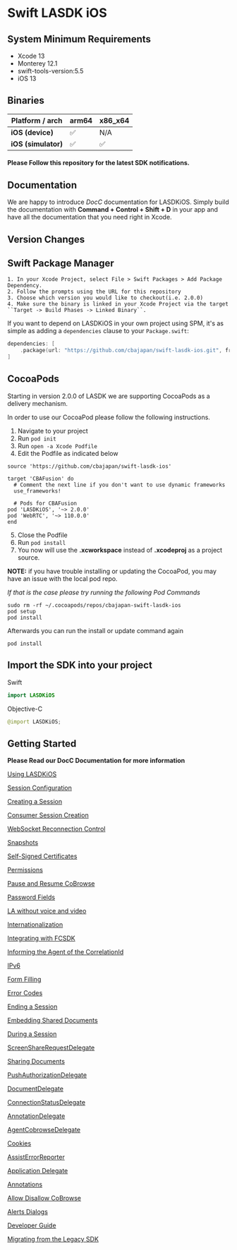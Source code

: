 # Swift LASDK iOS

## System Minimum Requirements ##
* Xcode 13
* Monterey 12.1
* swift-tools-version:5.5
* iOS 13

## Binaries
| **Platform / arch** | arm64  | x86_x64 |
|---------------------|--------|---------|
| **iOS (device)**    |   ✅   |   N/A   |
| **iOS (simulator)** |   ✅   |    ✅   |


#### Please Follow this repository for the latest SDK notifications.


## Documentation

We are happy to introduce *DocC* documentation for LASDKiOS. Simply build the documentation with **Command + Control + Shift + D** in your app and have all the documentation that you need right in Xcode.

## Version Changes

## Swift Package Manager ##

    1. In your Xcode Project, select File > Swift Packages > Add Package Dependency.
    2. Follow the prompts using the URL for this repository
    3. Choose which version you would like to checkout(i.e. 2.0.0)
    4. Make sure the binary is linked in your Xcode Project via the target ``Target -> Build Phases -> Linked Binary``.

 If you want to depend on LASDKiOS in your own project using SPM, it's as simple as adding a `dependencies` clause to your `Package.swift`:


```swift
dependencies: [
    .package(url: "https://github.com/cbajapan/swift-lasdk-ios.git", from: "2.0.0")
]
```

## CocoaPods ##

Starting in version 2.0.0 of LASDK we are supporting CocoaPods as a delivery mechanism.

In order to use our CocoaPod please follow the following instructions.

1. Navigate to your project 
2. Run `pod init`
3. Run `open -a Xcode Podfile`
4. Edit the Podfile as indicated below

```
source 'https://github.com/cbajapan/swift-lasdk-ios'

target 'CBAFusion' do
  # Comment the next line if you don't want to use dynamic frameworks
  use_frameworks!

  # Pods for CBAFusion
pod 'LASDKiOS', '~> 2.0.0'
pod 'WebRTC', '~> 110.0.0'
end
```
5. Close the Podfile
6. Run `pod install`
7. You now will use the **.xcworkspace** instead of **.xcodeproj** as a project source.

**NOTE:** if you have trouble installing or updating the CocoaPod, you may have an issue with the local pod repo.

*If that is the case please try running the following Pod Commands*

```
sudo rm -rf ~/.cocoapods/repos/cbajapan-swift-lasdk-ios
pod setup
pod install
```

Afterwards you can run the install or update command again

```
pod install
```

## Import the SDK into your project ##
Swift
```swift
import LASDKiOS
````
Objective-C
```swift
@import LASDKiOS;
```

## Getting Started
**Please Read our DocC Documentation for more information**

[Using LASDKiOS](https://github.com/cbajapan/swift-lasdk-ios/blob/main/Sources/SwiftLASDKiOS/SwiftLASDKiOS.docc/DeveloperGuide/Using%20LASDKiOS.md 'Using LASDKiOS')

[Session Configuration](https://github.com/cbajapan/swift-lasdk-ios/blob/main/Sources/SwiftLASDKiOS/SwiftLASDKiOS.docc/DeveloperGuide/Session-Configuration.md 'Session Configuration')

[Creating a Session](https://github.com/cbajapan/fcsdk-ios/blob/main/Sources/SwiftFCSDKiOS/SwiftFCSDKiOS.docc/CreatingSession.md 'Creating Session')

[Consumer Session Creation](https://github.com/cbajapan/swift-lasdk-ios/blob/main/Sources/SwiftLASDKiOS/SwiftLASDKiOS.docc/DeveloperGuide/Consumer-Session-Creation.md 'Consumer Session Creation]')

[WebSocket Reconnection Control](https://github.com/cbajapan/swift-lasdk-ios/blob/main/Sources/SwiftLASDKiOS/SwiftLASDKiOS.docc/DeveloperGuide/WebSocket-Reconnection-Control.md 'WebSocket Reconnection Control')

[Snapshots](https://github.com/cbajapan/swift-lasdk-ios/blob/main/Sources/SwiftLASDKiOS/SwiftLASDKiOS.docc/DeveloperGuide/Snapshots.md 'Snapshots')

[Self-Signed Certificates](https://github.com/cbajapan/swift-lasdk-ios/blob/main/Sources/SwiftLASDKiOS/SwiftLASDKiOS.docc/DeveloperGuide/Self-Signed-Certs.md 'Self-Signed Certificates')

[Permissions](https://github.com/cbajapan/swift-lasdk-ios/blob/main/Sources/SwiftLASDKiOS/SwiftLASDKiOS.docc/DeveloperGuide/Permissions.md 'Permissions')

[Pause and Resume CoBrowse](https://github.com/cbajapan/swift-lasdk-ios/blob/main/Sources/SwiftLASDKiOS/SwiftLASDKiOS.docc/DeveloperGuide/Pause-Resume-CoBrowse.md 'Pause and Resume CoBrowse')

[Password Fields](https://github.com/cbajapan/swift-lasdk-ios/blob/main/Sources/SwiftLASDKiOS/SwiftLASDKiOS.docc/DeveloperGuide/Password-Fields.md 'Password Fields')

[LA without voice and video](https://github.com/cbajapan/swift-lasdk-ios/blob/main/Sources/SwiftLASDKiOS/SwiftLASDKiOS.docc/DeveloperGuide/LA-without-voice-video.md 'LA without voice and video')

[Internationalization](https://github.com/cbajapan/swift-lasdk-ios/blob/main/Sources/SwiftLASDKiOS/SwiftLASDKiOS.docc/DeveloperGuide/Internationalization.md 'Internationalization')

[Integrating with FCSDK](https://github.com/cbajapan/swift-lasdk-ios/blob/main/Sources/SwiftLASDKiOS/SwiftLASDKiOS.docc/DeveloperGuide/Integrating-FCSDK.md 'Integrating with FCSDK')

[Informing the Agent of the CorrelationId](https://github.com/cbajapan/swift-lasdk-ios/blob/main/Sources/SwiftLASDKiOS/SwiftLASDKiOS.docc/DeveloperGuide/Inform-CID.md 'Informing the Agent of the CorrelationId')

[IPv6](https://github.com/cbajapan/swift-lasdk-ios/blob/main/Sources/SwiftLASDKiOS/SwiftLASDKiOS.docc/DeveloperGuide/IPv6.md 'IPv6')

[Form Filling](https://github.com/cbajapan/swift-lasdk-ios/blob/main/Sources/SwiftLASDKiOS/SwiftLASDKiOS.docc/DeveloperGuide/Form-Filling.md 'Form Filling')

[Error Codes](https://github.com/cbajapan/swift-lasdk-ios/blob/main/Sources/SwiftLASDKiOS/SwiftLASDKiOS.docc/DeveloperGuide/Error-Codes.md 'Error Codes')

[Ending a Session](https://github.com/cbajapan/swift-lasdk-ios/blob/main/Sources/SwiftLASDKiOS/SwiftLASDKiOS.docc/DeveloperGuide/Ending-A-Session.md 'Ending a Session')

[Embedding Shared Documents](https://github.com/cbajapan/swift-lasdk-ios/blob/main/Sources/SwiftLASDKiOS/SwiftLASDKiOS.docc/DeveloperGuide/Embedding-Shared-Documents.md 'Embedding Shared Documents')

[During a Session](https://github.com/cbajapan/swift-lasdk-ios/blob/main/Sources/SwiftLASDKiOS/SwiftLASDKiOS.docc/DeveloperGuide/During-Session.md 'During a Session')

[ScreenShareRequestDelegate](https://github.com/cbajapan/swift-lasdk-ios/blob/main/Sources/SwiftLASDKiOS/SwiftLASDKiOS.docc/DeveloperGuide/Dev-ScreenShareRequestDelegate.md 'ScreenShareRequestDelegate')

[Sharing Documents](https://github.com/cbajapan/swift-lasdk-ios/blob/main/Sources/SwiftLASDKiOS/SwiftLASDKiOS.docc/DeveloperGuide/Dev-SharingDocuments.md 'Sharing Documents')

[PushAuthorizationDelegate](https://github.com/cbajapan/swift-lasdk-ios/blob/main/Sources/SwiftLASDKiOS/SwiftLASDKiOS.docc/DeveloperGuide/Dev-PushAuthorizationDelegate.md 'PushAuthorizationDelegate')

[DocumentDelegate](https://github.com/cbajapan/swift-lasdk-ios/blob/main/Sources/SwiftLASDKiOS/SwiftLASDKiOS.docc/DeveloperGuide/Dev-DocumentDelegate.md 'DocumentDelegate')

[ConnectionStatusDelegate](https://github.com/cbajapan/swift-lasdk-ios/blob/main/Sources/SwiftLASDKiOS/SwiftLASDKiOS.docc/DeveloperGuide/Dev-ConnectionStatusDelegate.md 'ConnectionStatusDelegate')

[AnnotationDelegate](https://github.com/cbajapan/swift-lasdk-ios/blob/main/Sources/SwiftLASDKiOS/SwiftLASDKiOS.docc/DeveloperGuide/Dev-AnnotationDelegate.md 'AnnotationDelegate')

[AgentCobrowseDelegate](https://github.com/cbajapan/swift-lasdk-ios/blob/main/Sources/SwiftLASDKiOS/SwiftLASDKiOS.docc/DeveloperGuide/Dev-AgentCobrowseDelegate.md 'AgentCobrowseDelegate')

[Cookies](https://github.com/cbajapan/swift-lasdk-ios/blob/main/Sources/SwiftLASDKiOS/SwiftLASDKiOS.docc/DeveloperGuide/Cookies.md 'Cookies')

[AssistErrorReporter](https://github.com/cbajapan/swift-lasdk-ios/blob/main/Sources/SwiftLASDKiOS/SwiftLASDKiOS.docc/DeveloperGuide/AssistSDKDelegate-AssistErrorReporter.md 'AssistErrorReporter')

[Application Delegate](https://github.com/cbajapan/swift-lasdk-ios/blob/main/Sources/SwiftLASDKiOS/SwiftLASDKiOS.docc/DeveloperGuide/Application-Delegate.md 'Application Delegate')

[Annotations](https://github.com/cbajapan/swift-lasdk-ios/blob/main/Sources/SwiftLASDKiOS/SwiftLASDKiOS.docc/DeveloperGuide/Annotations.md 'Annotations')

[Allow Disallow CoBrowse](https://github.com/cbajapan/swift-lasdk-ios/blob/main/Sources/SwiftLASDKiOS/SwiftLASDKiOS.docc/DeveloperGuide/Allow-Disallow-CoBrowse.md 'Allow Disallow CoBrowse')

[Alerts Dialogs](https://github.com/cbajapan/swift-lasdk-ios/blob/main/Sources/SwiftLASDKiOS/SwiftLASDKiOS.docc/DeveloperGuide/Alerts-Dialogs.md 'Alerts Dialogs')

[Developer Guide](https://github.com/cbajapan/swift-lasdk-ios/blob/main/Sources/SwiftLASDKiOS/SwiftLASDKiOS.docc/DeveloperGuide/DeveloperGuide.md 'Developer Guide')

[Migrating from the Legacy SDK](https://github.com/cbajapan/swift-lasdk-ios/blob/main/Sources/SwiftLASDKiOS/SwiftLASDKiOS.docc/MigrationGuide/MigratingFromLegacySDK.md 'Learn Markdown')


